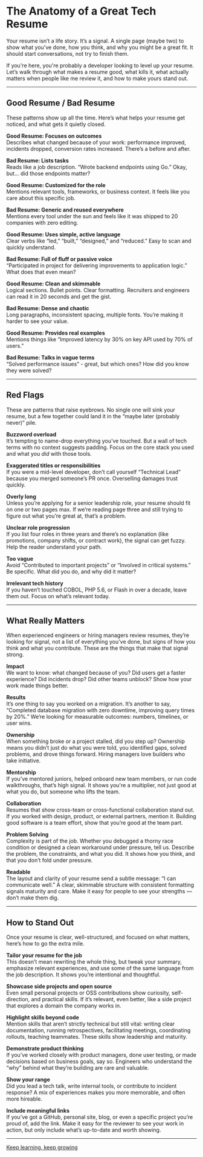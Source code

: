 # The Anatomy of a Great Tech Resume

Your resume isn’t a life story. It’s a signal. A single page (maybe two) to show what you’ve done, how you think, and why you might be a great fit. It should start conversations, not try to finish them.

If you're here, you're probably a developer looking to level up your resume. Let’s walk through what makes a resume good, what kills it, what actually matters when people like me review it, and how to make yours stand out.

---

## Good Resume / Bad Resume

These patterns show up all the time. Here’s what helps your resume get noticed, and what gets it quietly closed.

**Good Resume: Focuses on outcomes**\
Describes what changed because of your work: performance improved, incidents dropped, conversion rates increased. There’s a before and after.

**Bad Resume: Lists tasks**\
Reads like a job description. “Wrote backend endpoints using Go.” Okay, but… did those endpoints matter?

**Good Resume: Customized for the role**\
Mentions relevant tools, frameworks, or business context. It feels like you care about this specific job.

**Bad Resume: Generic and reused everywhere**\
Mentions every tool under the sun and feels like it was shipped to 20 companies with zero editing.

**Good Resume: Uses simple, active language**\
Clear verbs like “led,” “built,” “designed,” and “reduced.” Easy to scan and quickly understand.

**Bad Resume: Full of fluff or passive voice**\
“Participated in project for delivering improvements to application logic.” What does that even mean?

**Good Resume: Clean and skimmable**\
Logical sections. Bullet points. Clear formatting. Recruiters and engineers can read it in 20 seconds and get the gist.

**Bad Resume: Dense and chaotic**\
Long paragraphs, inconsistent spacing, multiple fonts. You’re making it harder to see your value.

**Good Resume: Provides real examples**\
Mentions things like “Improved latency by 30% on key API used by 70% of users.”

**Bad Resume: Talks in vague terms**\
“Solved performance issues” - great, but which ones? How did you know they were solved?

---

## Red Flags

These are patterns that raise eyebrows. No single one will sink your resume, but a few together could land it in the “maybe later (probably never)” pile.

**Buzzword overload**\
It’s tempting to name-drop everything you’ve touched. But a wall of tech terms with no context suggests padding. Focus on the core stack you used and what you *did* with those tools.

**Exaggerated titles or responsibilities**\
If you were a mid-level developer, don’t call yourself “Technical Lead” because you merged someone’s PR once. Overselling damages trust quickly.

**Overly long**\
Unless you’re applying for a senior leadership role, your resume should fit on one or two pages max. If we’re reading page three and still trying to figure out what you’re great at, that’s a problem.

**Unclear role progression**\
If you list four roles in three years and there’s no explanation (like promotions, company shifts, or contract work), the signal can get fuzzy. Help the reader understand your path.

**Too vague**\
Avoid “Contributed to important projects” or “Involved in critical systems.” Be specific. What did you do, and why did it matter?

**Irrelevant tech history**\
If you haven’t touched COBOL, PHP 5.6, or Flash in over a decade, leave them out. Focus on what’s relevant today.

---

## What Really Matters

When experienced engineers or hiring managers review resumes, they’re looking for signal, not a list of everything you’ve done, but signs of how you think and what you contribute. These are the things that make that signal strong.

**Impact**\
We want to know: what changed because of you? Did users get a faster experience? Did incidents drop? Did other teams unblock? Show how your work made things better.

**Results**\
It’s one thing to say you worked on a migration. It’s another to say, “Completed database migration with zero downtime, improving query times by 20%.” We’re looking for measurable outcomes: numbers, timelines, or user wins.

**Ownership**\
When something broke or a project stalled, did you step up? Ownership means you didn’t just do what you were told, you identified gaps, solved problems, and drove things forward. Hiring managers love builders who take initiative.

**Mentorship**\
If you’ve mentored juniors, helped onboard new team members, or run code walkthroughs, that’s high signal. It shows you're a multiplier, not just good at what you do, but someone who lifts the team.

**Collaboration**\
Resumes that show cross-team or cross-functional collaboration stand out. If you worked with design, product, or external partners, mention it. Building good software is a team effort, show that you’re good at the team part.

**Problem Solving**\
Complexity is part of the job. Whether you debugged a thorny race condition or designed a clean workaround under pressure, tell us. Describe the problem, the constraints, and what you did. It shows how you think, and that you don’t fold under pressure.

**Readable**\
The layout and clarity of your resume send a subtle message: “I can communicate well.” A clear, skimmable structure with consistent formatting signals maturity and care. Make it easy for people to see your strengths — don’t make them dig.

---

## How to Stand Out

Once your resume is clear, well-structured, and focused on what matters, here’s how to go the extra mile.

**Tailor your resume for the job**\
This doesn’t mean rewriting the whole thing, but tweak your summary, emphasize relevant experiences, and use some of the same language from the job description. It shows you’re intentional and thoughtful.

**Showcase side projects and open source**\
Even small personal projects or OSS contributions show curiosity, self-direction, and practical skills. If it’s relevant, even better, like a side project that explores a domain the company works in.

**Highlight skills beyond code**\
Mention skills that aren’t strictly technical but still vital: writing clear documentation, running retrospectives, facilitating meetings, coordinating rollouts, teaching teammates. These skills show leadership and maturity.

**Demonstrate product thinking**\
If you’ve worked closely with product managers, done user testing, or made decisions based on business goals, say so. Engineers who understand the “why” behind what they’re building are rare and valuable.

**Show your range**\
Did you lead a tech talk, write internal tools, or contribute to incident response? A mix of experiences makes you more memorable, and often more hireable.

**Include meaningful links**\
If you’ve got a GitHub, personal site, blog, or even a specific project you’re proud of, add the link. Make it easy for the reviewer to see your work in action, but only include what’s up-to-date and worth showing.

---

[Keep learning, keep growing](https://www.bytestoskills.co/)


